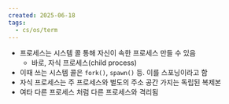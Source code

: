 ```yaml
---
created: 2025-06-18
tags:
  - cs/os/term
---
```

- 프로세스는 시스템 콜 통해 자신이 속한 프로세스 만들 수 있음
	- 바로, 자식 프로세스(child process)
- 이때 쓰는 시스템 콜은 `fork()`, `spawn()` 등. 이를 스포닝이라고 함
- 자식 프로세스는 주 프로세스와 별도의 주소 공간 가지는 독립된 복제본
- 여타 다른 프로세스 처럼 다른 프로세스와 격리됨